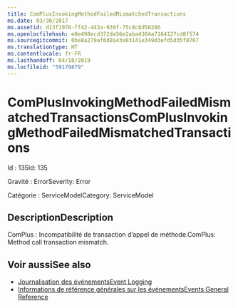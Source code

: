 ```yaml
---
title: ComPlusInvokingMethodFailedMismatchedTransactions
ms.date: 03/30/2017
ms.assetid: d13f1978-ff42-443a-939f-75c8c8d50286
ms.openlocfilehash: e0e498ecd372da56e2aba4304a7164127cd8f574
ms.sourcegitcommit: 0be8a279af6d8a43e03141e349d3efd5d35f8767
ms.translationtype: HT
ms.contentlocale: fr-FR
ms.lasthandoff: 04/18/2019
ms.locfileid: "59179879"
---
```

# <a name="complusinvokingmethodfailedmismatchedtransactions"></a><span data-ttu-id="e758a-102">ComPlusInvokingMethodFailedMismatchedTransactions</span><span class="sxs-lookup"><span data-stu-id="e758a-102">ComPlusInvokingMethodFailedMismatchedTransactions</span></span>
<span data-ttu-id="e758a-103">Id : 135</span><span class="sxs-lookup"><span data-stu-id="e758a-103">Id: 135</span></span>  
  
 <span data-ttu-id="e758a-104">Gravité : Error</span><span class="sxs-lookup"><span data-stu-id="e758a-104">Severity: Error</span></span>  
  
 <span data-ttu-id="e758a-105">Catégorie : ServiceModel</span><span class="sxs-lookup"><span data-stu-id="e758a-105">Category: ServiceModel</span></span>  
  
## <a name="description"></a><span data-ttu-id="e758a-106">Description</span><span class="sxs-lookup"><span data-stu-id="e758a-106">Description</span></span>  
 <span data-ttu-id="e758a-107">ComPlus : Incompatibilité de transaction d’appel de méthode.</span><span class="sxs-lookup"><span data-stu-id="e758a-107">ComPlus: Method call transaction mismatch.</span></span>  
  
## <a name="see-also"></a><span data-ttu-id="e758a-108">Voir aussi</span><span class="sxs-lookup"><span data-stu-id="e758a-108">See also</span></span>

- [<span data-ttu-id="e758a-109">Journalisation des événements</span><span class="sxs-lookup"><span data-stu-id="e758a-109">Event Logging</span></span>](../../../../../docs/framework/wcf/diagnostics/event-logging/index.md)
- [<span data-ttu-id="e758a-110">Informations de référence générales sur les événements</span><span class="sxs-lookup"><span data-stu-id="e758a-110">Events General Reference</span></span>](../../../../../docs/framework/wcf/diagnostics/event-logging/events-general-reference.md)
